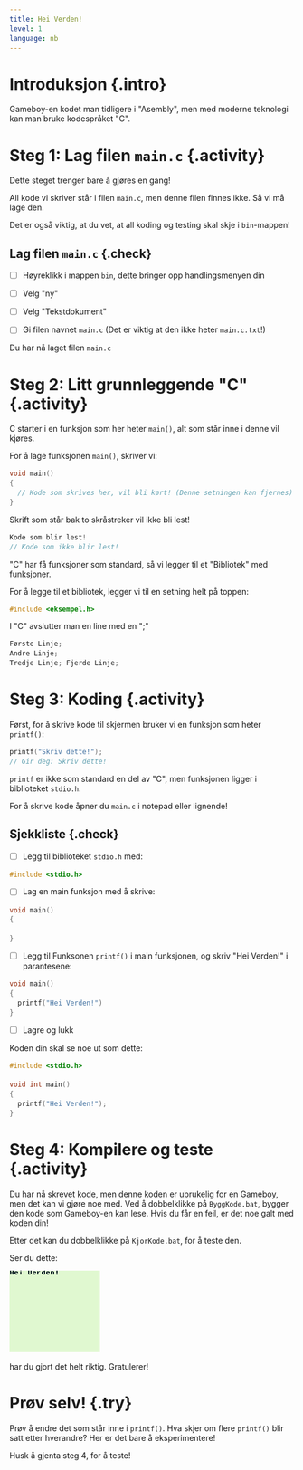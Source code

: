 ```yaml
---
title: Hei Verden!
level: 1
language: nb
---
```


# Introduksjon {.intro}

Gameboy-en kodet man tidligere i "Asembly", men med moderne teknologi kan man
bruke kodespråket "C".

# Steg 1: Lag filen `main.c` {.activity}

Dette steget trenger bare å gjøres en gang!

All kode vi skriver står i filen `main.c`, men denne filen finnes ikke. Så vi må
lage den.

Det er også viktig, at du vet, at all koding og testing skal skje i
`bin`-mappen!

## Lag filen `main.c` {.check}

- [ ] Høyreklikk i mappen `bin`, dette bringer opp handlingsmenyen din

- [ ] Velg "ny"

- [ ] Velg "Tekstdokument"

- [ ] Gi filen navnet `main.c` (Det er viktig at den ikke heter `main.c.txt`!)

Du har nå laget filen `main.c`

# Steg 2: Litt grunnleggende "C" {.activity}

C starter i en funksjon som her heter `main()`, alt som står inne i denne vil
kjøres.

For å lage funksjonen `main()`, skriver vi:

```c
void main()
{
  // Kode som skrives her, vil bli kørt! (Denne setningen kan fjernes)
}
```

Skrift som står bak to skråstreker vil ikke bli lest!

```c
Kode som blir lest!
// Kode som ikke blir lest!
```

"C" har få funksjoner som standard, så vi legger til et "Bibliotek" med
funksjoner.

For å legge til et bibliotek, legger vi til en setning helt på toppen:
```c
#include <eksempel.h>
```

I "C" avslutter man en line med en ";"
```c
Første Linje;
Andre Linje;
Tredje Linje; Fjerde Linje;
```

# Steg 3: Koding {.activity}

Først, for å skrive kode til skjermen bruker vi en funksjon som heter `printf()`:

```c
printf("Skriv dette!");
// Gir deg: Skriv dette!
```

`printf` er ikke som standard en del av "C", men funksjonen ligger i biblioteket
`stdio.h`.

For å skrive kode åpner du `main.c` i notepad eller lignende!

## Sjekkliste {.check}

- [ ] Legg til biblioteket `stdio.h` med:
```c
#include <stdio.h>
```

- [ ] Lag en main funksjon med å skrive:
```c
void main()
{

}
```

- [ ] Legg til Funksonen `printf()` i main funksjonen, og skriv "Hei Verden!" i parantesene:

```c
void main()
{
  printf("Hei Verden!")
}
```

- [ ] Lagre og lukk

Koden din skal se noe ut som dette:
```c
#include <stdio.h>

void int main()
{
  printf("Hei Verden!");
}
```

# Steg 4: Kompilere og teste {.activity}

Du har nå skrevet kode, men denne koden er ubrukelig for en Gameboy, men det kan
vi gjøre noe med. Ved å dobbelklikke på `ByggKode.bat`, bygger den kode som
Gameboy-en kan lese.
Hvis du får en feil, er det noe galt med koden din!

Etter det kan du dobbelklikke på `KjorKode.bat`, for å teste den.

Ser du dette:

![](HeiVerden.png)

har du gjort det helt riktig. Gratulerer!

# Prøv selv! {.try}

Prøv å endre det som står inne i `printf()`. Hva skjer om flere `printf()` blir
satt etter hverandre? Her er det bare å eksperimentere!

Husk å gjenta steg 4, for å teste!

